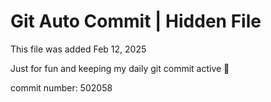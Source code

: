# Git Auto Commit | Hidden File

This file was added Feb 12, 2025

Just for fun and keeping my daily git commit active 🤪

commit number: 502058
